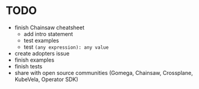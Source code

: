 # TODO

* finish Chainsaw cheatsheet
  * add intro statement
  * test examples
  * test `(any expression): any value`
* create adopters issue
* finish examples
* finish tests
* share with open source communities (Gomega, Chainsaw, Crossplane, KubeVela, Operator SDK)
